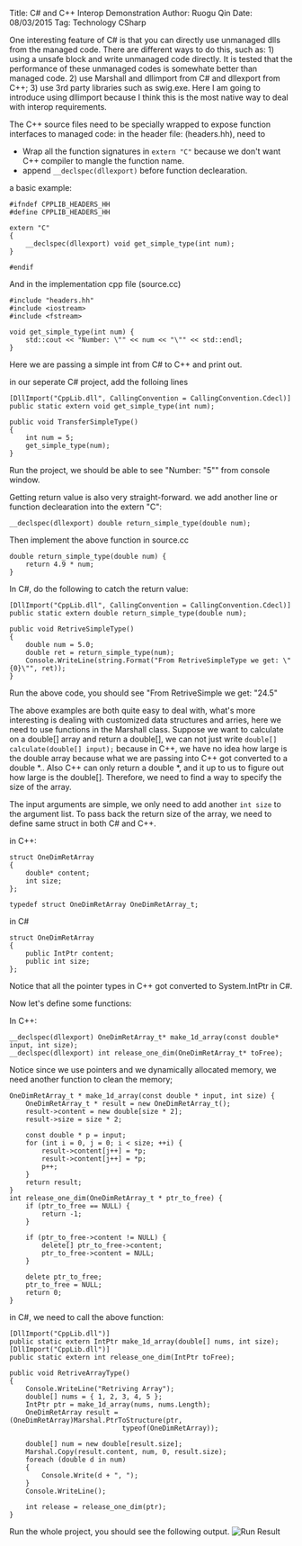 Title: C# and C++ Interop Demonstration
Author: Ruogu Qin
Date: 08/03/2015
Tag: Technology
     CSharp

One interesting feature of C# is that you can directly use unmanaged dlls from the managed code. There are different ways to do this, such as: 1) using a unsafe block and write unmanaged code directly. It is tested that the performance of these unmanaged codes is somewhate better than managed code. 2) use Marshall and dllimport from C# and dllexport from C++; 3) use 3rd party libraries such as swig.exe. Here I am going to introduce using dllimport because I think this is the most native way to deal with interop requirements.

The C++ source files need to be specially wrapped to expose function interfaces to managed code: in the header file: (headers.hh), need to
* Wrap all the function signatures in `extern "C"` because we don't want C++ compiler to mangle the function name.
* append `__declspec(dllexport)` before function declearation.

a basic example:

~~~~{.cpp}
#ifndef CPPLIB_HEADERS_HH
#define CPPLIB_HEADERS_HH

extern "C"
{
	__declspec(dllexport) void get_simple_type(int num);
}

#endif
~~~~

And in the implementation cpp file (source.cc)

~~~~{.cpp}
#include "headers.hh"
#include <iostream>
#include <fstream>

void get_simple_type(int num) {
	std::cout << "Number: \"" << num << "\"" << std::endl;
}
~~~~

Here we are passing a simple int from C# to C++ and print out.

in our seperate C# project, add the folloing lines

~~~~{.cs}
[DllImport("CppLib.dll", CallingConvention = CallingConvention.Cdecl)]
public static extern void get_simple_type(int num);

public void TransferSimpleType()
{
    int num = 5;
    get_simple_type(num);
}
~~~~

Run the project, we should be able to see "Number: "5"" from console window.

Getting return value is also very straight-forward. we add another line or function declearation into the extern "C":

~~~~{.cpp}
__declspec(dllexport) double return_simple_type(double num);
~~~~

Then implement the above function in source.cc

~~~~{.cpp}
double return_simple_type(double num) {
	return 4.9 * num;
}
~~~~

In C#, do the following to catch the return value:

~~~~{.cs}
[DllImport("CppLib.dll", CallingConvention = CallingConvention.Cdecl)]
public static extern double return_simple_type(double num);

public void RetriveSimpleType()
{
    double num = 5.0;
    double ret = return_simple_type(num);
    Console.WriteLine(string.Format("From RetriveSimpleType we get: \"{0}\"", ret));
}
~~~~

Run the above code, you should see "From RetriveSimple we get: "24.5"

The above examples are both quite easy to deal with, what's more interesting is dealing with customized data structures and arries, here we need to use functions in the Marshall class. Suppose we want to calculate on a double[] array and return a double[], we can not just write `double[] calculate(double[] input);` because in C++, we have no idea how large is the double array because what we are passing into C++ got converted to a double *.. Also C++ can only return a double *, and it up to us to figure out how large is the double[]. Therefore, we need to find a way to specify the size of the array.

The input arguments are simple, we only need to add another `int size` to the argument list. To pass back the return size of the array, we need to define same struct in both C# and C++.

in C++:

~~~~{.cpp}
struct OneDimRetArray
{
	double* content;
	int size;
};

typedef struct OneDimRetArray OneDimRetArray_t;
~~~~

in C#

~~~~{.cs}
struct OneDimRetArray
{
    public IntPtr content;
    public int size;
};
~~~~

Notice that all the pointer types in C++ got converted to System.IntPtr in C#.

Now let's define some functions:

In C++:

~~~~{.cpp}
__declspec(dllexport) OneDimRetArray_t* make_1d_array(const double* input, int size);
__declspec(dllexport) int release_one_dim(OneDimRetArray_t* toFree);
~~~~

Notice since we use pointers and we dynamically allocated memory, we need another function to clean the memory;

~~~~{.cpp}
OneDimRetArray_t * make_1d_array(const double * input, int size) {
	OneDimRetArray_t * result = new OneDimRetArray_t();
	result->content = new double[size * 2];
	result->size = size * 2;

	const double * p = input;
	for (int i = 0, j = 0; i < size; ++i) {
		result->content[j++] = *p;
		result->content[j++] = *p;
		p++;
	}
	return result;
}
int release_one_dim(OneDimRetArray_t * ptr_to_free) {
	if (ptr_to_free == NULL) {
		return -1;
	}

	if (ptr_to_free->content != NULL) {
		delete[] ptr_to_free->content;
		ptr_to_free->content = NULL;
	}

	delete ptr_to_free;
	ptr_to_free = NULL;
	return 0;
}
~~~~

in C#, we need to call the above function:

~~~~{.csharp}
[DllImport("CppLib.dll")]
public static extern IntPtr make_1d_array(double[] nums, int size);
[DllImport("CppLib.dll")]
public static extern int release_one_dim(IntPtr toFree);

public void RetriveArrayType()
{
    Console.WriteLine("Retriving Array");
    double[] nums = { 1, 2, 3, 4, 5 };
    IntPtr ptr = make_1d_array(nums, nums.Length);
    OneDimRetArray result = (OneDimRetArray)Marshal.PtrToStructure(ptr,
                            typeof(OneDimRetArray));

    double[] num = new double[result.size];
    Marshal.Copy(result.content, num, 0, result.size);
    foreach (double d in num)
    {
        Console.Write(d + ", ");
    }
    Console.WriteLine();

    int release = release_one_dim(ptr);
}
~~~~

Run the whole project, you should see the following output.
![Run Result](/home/ruogu/Pictures/Capture.PNG) 


